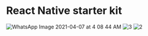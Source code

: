 # React Native starter kit
![WhatsApp Image 2021-04-07 at 4 08 44 AM](https://user-images.githubusercontent.com/32973707/113805054-aae4c380-9757-11eb-8102-5036add369ba.jpeg)
![3](https://user-images.githubusercontent.com/32973707/113805468-7c1b1d00-9758-11eb-99c9-3665c7e688a9.jpeg)
![2](https://user-images.githubusercontent.com/32973707/113805474-7cb3b380-9758-11eb-9d00-b8590eb23c84.jpeg)
